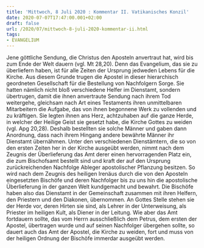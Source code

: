 ```yaml
---
title: 'Mittwoch, 8 Juli 2020 : Kommentar II. Vatikanisches Konzil'
date: 2020-07-07T17:47:00.001+02:00
draft: false
url: /2020/07/mittwoch-8-juli-2020-kommentar-ii.html
tags: 
- EVANGELIUM
---
```


Jene göttliche Sendung, die Christus den Aposteln anvertraut hat, wird bis zum Ende der Welt dauern (vgl. Mt 28,20). Denn das Evangelium, das sie zu überliefern haben, ist für alle Zeiten der Ursprung jedweden Lebens für die Kirche. Aus diesem Grunde trugen die Apostel in dieser hierarchisch geordneten Gesellschaft für die Bestellung von Nachfolgern Sorge. Sie hatten nämlich nicht bloß verschiedene Helfer im Dienstamt, sondern übertrugen, damit die ihnen anvertraute Sendung nach ihrem Tod weitergehe, gleichsam nach Art eines Testaments ihren unmittelbaren Mitarbeitern die Aufgabe, das von ihnen begonnene Werk zu vollenden und zu kräftigen. Sie legten ihnen ans Herz, achtzuhaben auf die ganze Herde, in welcher der Heilige Geist sie gesetzt habe, die Kirche Gottes zu weiden (vgl. Apg 20,28). Deshalb bestellten sie solche Männer und gaben dann Anordnung, dass nach ihrem Hingang andere bewährte Männer ihr Dienstamt übernähmen. Unter den verschiedenen Dienstämtern, die so von den ersten Zeiten her in der Kirche ausgeübt werden, nimmt nach dem Zeugnis der Überlieferung das Amt derer einen hervorragenden Platz ein, die zum Bischofsamt bestellt sind und kraft der auf den Ursprung zurückreichenden Nachfolge Ableger apostolischer Pflanzung besitzen. So wird nach dem Zeugnis des heiligen Irenäus durch die von den Aposteln eingesetzten Bischöfe und deren Nachfolger bis zu uns hin die apostolische Überlieferung in der ganzen Welt kundgemacht und bewahrt. Die Bischöfe haben also das Dienstamt in der Gemeinschaft zusammen mit ihren Helfern, den Priestern und den Diakonen, übernommen. An Gottes Stelle stehen sie der Herde vor, deren Hirten sie sind, als Lehrer in der Unterweisung, als Priester im heiligen Kult, als Diener in der Leitung. Wie aber das Amt fortdauern sollte, das vom Herrn ausschließlich dem Petrus, dem ersten der Apostel, übertragen wurde und auf seinen Nachfolger übergehen sollte, so dauert auch das Amt der Apostel, die Kirche zu weiden, fort und muss von der heiligen Ordnung der Bischöfe immerdar ausgeübt werden.